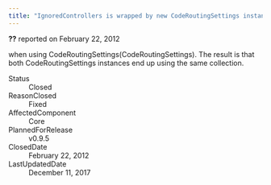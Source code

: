 ```yaml
---
title: "IgnoredControllers is wrapped by new CodeRoutingSettings instance instead of copying its items #747"
---
```

<div class="issue-report"><div class="issue-header"><b>??</b> reported on <time datetime="2012-02-22T19:07:38.51-08:00" title="2012-02-22T19:07:38.51-08:00">February 22, 2012</time></div><div class="issue-message" markdown="1">

when using CodeRoutingSettings(CodeRoutingSettings). The result is that both CodeRoutingSettings instances end up using the same collection.

</div><div class="issue-footer"><dl><dt>Status</dt><dd>Closed</dd><dt>ReasonClosed</dt><dd>Fixed</dd><dt>AffectedComponent</dt><dd>Core</dd><dt>PlannedForRelease</dt><dd>v0.9.5</dd><dt>ClosedDate</dt><dd><time datetime="2012-02-22T19:29:23.61-08:00" title="2012-02-22T19:29:23.61-08:00">February 22, 2012</time></dd><dt>LastUpdatedDate</dt><dd><time datetime="2017-12-11T02:15:56.247-08:00" title="2017-12-11T02:15:56.247-08:00">December 11, 2017</time></dd></dl></div></div>
